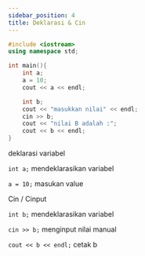 ```yaml
---
sidebar_position: 4
title: Deklarasi & Cin
---
```


```cpp
#include <iostream>
using namespace std;

int main(){
    int a; 
    a = 10;
    cout << a << endl;

    int b;
    cout << "masukkan nilai" << endl;
    cin >> b; 
    cout << "nilai B adalah :";
    cout << b << endl;
}
```

deklarasi variabel

`int a;` mendeklarasikan variabel

`a = 10;` masukan value

Cin / Cinput

`int b;` mendeklarasikan variabel

`cin >> b;` menginput nilai manual

`cout << b << endl;` cetak b